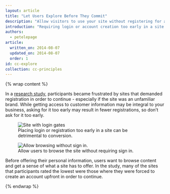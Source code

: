 ```yaml
---
layout: article
title: "Let Users Explore Before They Commit"
description: "Allow visitors to use your site without registering for an account."
introduction: "Requiring login or account creation too early in a site experience can be detrimental to conversion."
authors:
  - petelepage
article:
  written_on: 2014-08-07
  updated_on: 2014-08-07
  order: 1
id: cc-explore
collection: cc-principles
---
```


{% wrap content %}

In a [research study](/web/fundamentals/principles/), 
participants became frustrated by sites that demanded registration in order 
to continue - especially if the site was an unfamiliar brand.  While getting 
access to customer information may be integral to your business, asking for 
it too early may result in fewer registrations, so don’t ask for it too early.

<div class="clear g-wide--pull-1">
  <div class="g--half">
    <figure class="fluid">
      <img src="imgs/cc-gates-bad.png" srcset="imgs/cc-gates-bad.png 1x, imgs/cc-gates-bad-2x.png 2x" alt="Site with login gates">
      <figcaption>Placing login or registration too early in a site can be detrimental to conversion.</figcaption>
    </figure>
  </div>
  <div class="g--half g--last">
    <figure class="fluid">
      <img src="imgs/cc-gates-good.png" srcset="imgs/cc-gates-good.png 1x, imgs/cc-gates-good-2x.png 2x" alt="Allow browsing without sign in.">
      <figcaption>Allow users to browse the site without requiring sign in.</figcaption>
      </figure>
  </div>
</div>

Before offering their personal information, users want to browse content and get 
a sense of what a site has to offer.  In the study, many of the sites that 
participants rated the lowest were those where they were forced to create an 
account upfront in order to continue.

{% endwrap %}
